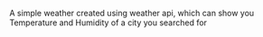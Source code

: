 A simple weather created using weather api, which can show you Temperature and Humidity of a city you searched for
